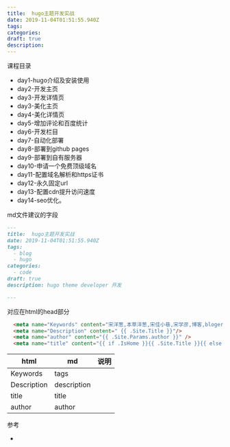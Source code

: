 ```yaml
---
title:  hugo主题开发实战
date: 2019-11-04T01:51:55.940Z
tags: 
categories:
draft: true
description: 
---
```


课程目录

- day1-hugo介绍及安装使用
- day2-开发主页
- day3-开发详情页
- day3-美化主页
- day4-美化详情页
- day5-增加评论和百度统计
- day6-开发栏目
- day7-自动化部署
- day8-部署到github pages
- day9-部署到自有服务器
- day10-申请一个免费顶级域名
- day11-配置域名解析和https证书
- day12-永久固定url
- day13-配置cdn提升访问速度
- day14-seo优化。


md文件建议的字段

```markdown
---
title:  hugo主题开发实战
date: 2019-11-04T01:51:55.940Z
tags: 
  - blog
  - hugo
categories:
  - code
draft: true
description: hugo theme developer 开发

---
```

对应在html的head部分

```html
  <meta name="Keywords" content="宋洋葱,本草洋葱,宋佳小巷,宋学彦,博客,bloger"/>
  <meta name="Description" content=" {{ .Site.Title }}"/>
  <meta name="author" content="{{ .Site.Params.author }}" />
  <meta name="title" content="{{ if .IsHome }}{{ .Site.Title }}{{ else if .Params.heading }}{{ .Params.heading }}{{ else }}{{ .Title }} | {{ .Site.Title }}{{ end}}">
```

|   html  |  md   |  说明   |
| --- | --- | --- |
|  Keywords   | tags    |     |
|  Description   | description    |     |
|  title   |   title  |     |
|  author   |   author  |     |



参考  

- []()
